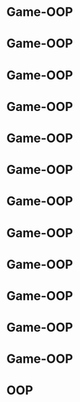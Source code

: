 # Game-OOP
# Game-OOP
# Game-OOP
# Game-OOP
# Game-OOP
# Game-OOP
# Game-OOP
# Game-OOP
# Game-OOP
# Game-OOP
# Game-OOP
# Game-OOP
# OOP
